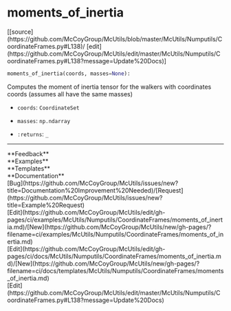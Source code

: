 # <a id="McUtils.McUtils.Numputils.CoordinateFrames.moments_of_inertia">moments_of_inertia</a>
<div class="docs-source-link" markdown="1">
[[source](https://github.com/McCoyGroup/McUtils/blob/master/McUtils/Numputils/CoordinateFrames.py#L138)/
[edit](https://github.com/McCoyGroup/McUtils/edit/master/McUtils/Numputils/CoordinateFrames.py#L138?message=Update%20Docs)]
</div>

```python
moments_of_inertia(coords, masses=None): 
```
Computes the moment of inertia tensor for the walkers with coordinates coords (assumes all have the same masses)
  - `coords`: `CoordinateSet`
    > 
  - `masses`: `np.ndarray`
    > 
  - `:returns`: `_`
    > 











---


<div markdown="1" class="text-secondary">
<div class="container">
  <div class="row">
   <div class="col" markdown="1">
**Feedback**   
</div>
   <div class="col" markdown="1">
**Examples**   
</div>
   <div class="col" markdown="1">
**Templates**   
</div>
   <div class="col" markdown="1">
**Documentation**   
</div>
   <div class="col" markdown="1">
   
</div>
   <div class="col" markdown="1">
   
</div>
   <div class="col" markdown="1">
   
</div>
</div>
  <div class="row">
   <div class="col" markdown="1">
[Bug](https://github.com/McCoyGroup/McUtils/issues/new?title=Documentation%20Improvement%20Needed)/[Request](https://github.com/McCoyGroup/McUtils/issues/new?title=Example%20Request)   
</div>
   <div class="col" markdown="1">
[Edit](https://github.com/McCoyGroup/McUtils/edit/gh-pages/ci/examples/McUtils/Numputils/CoordinateFrames/moments_of_inertia.md)/[New](https://github.com/McCoyGroup/McUtils/new/gh-pages/?filename=ci/examples/McUtils/Numputils/CoordinateFrames/moments_of_inertia.md)   
</div>
   <div class="col" markdown="1">
[Edit](https://github.com/McCoyGroup/McUtils/edit/gh-pages/ci/docs/McUtils/Numputils/CoordinateFrames/moments_of_inertia.md)/[New](https://github.com/McCoyGroup/McUtils/new/gh-pages/?filename=ci/docs/templates/McUtils/Numputils/CoordinateFrames/moments_of_inertia.md)   
</div>
   <div class="col" markdown="1">
[Edit](https://github.com/McCoyGroup/McUtils/edit/master/McUtils/Numputils/CoordinateFrames.py#L138?message=Update%20Docs)   
</div>
   <div class="col" markdown="1">
   
</div>
   <div class="col" markdown="1">
   
</div>
   <div class="col" markdown="1">
   
</div>
</div>
</div>
</div>